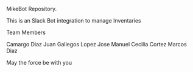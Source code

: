 MikeBot Repository.

This is an Slack Bot integration to manage Inventaries


Team Members

Camargo Diaz Juan
Gallegos Lopez Jose Manuel
Cecilia Cortez
Marcos Diaz

May the force be with you

